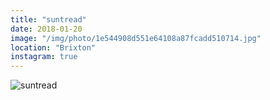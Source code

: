 ```yaml
---
title: "suntread"
date: 2018-01-20
image: "/img/photo/1e544908d551e64108a87fcadd510714.jpg"
location: "Brixton"
instagram: true
---
```


![suntread](/img/photo/1e544908d551e64108a87fcadd510714.jpg)

